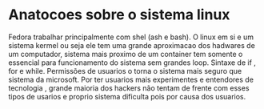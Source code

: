 # Anatocoes sobre o sistema linux


Fedora trabalhar principalmente com shel (ash e bash).
O linux em si e um sistema kermel ou seja ele tem uma grande aproximacao dos hadwares de um computador, sistema mais proximo de um container tem somente o essencial para funcionamento do sistema sem grandes loop.
Sintaxe de if , for e while. 
Permissões de usuarios o torna o sistema mais seguro que sistema da microsoft. 
Por ter usuarios mais experimentes e entendores de tecnologia , grande maioria dos hackers não tentam de frente com esses tipos de usarios e proprio sistema dificulta pois por causa dos usuarios. 
